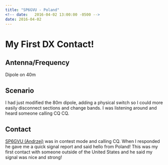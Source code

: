 ```yaml
---
title: "SP6GVU - Poland"
<!-- date:   2016-04-02 13:00:00 -0500 -->
date: 2016-04-02
---
```

# My First DX Contact!

## Antenna/Frequency
Dipole on 40m

## Scenario
I had just modified the 80m dipole, adding a physical switch so I could more easily disconnect sections and change bands. I was listening around and heard someone calling CQ CQ.

## Contact
[SP6GVU (Andrzej)](http://www.qrz.com/db/SP6GVU/) was in contest mode and calling CQ. When I responded he gave me a quick signal report and said hello from Poland! This was my first contact with someone outside of the United States and he said my signal was nice and strong!